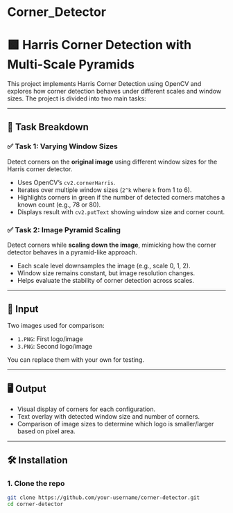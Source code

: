 # Corner_Detector

# 🟩 Harris Corner Detection with Multi-Scale Pyramids

This project implements Harris Corner Detection using OpenCV and explores how corner detection behaves under different scales and window sizes. The project is divided into two main tasks:

---

## 📌 Task Breakdown

### ✅ Task 1: Varying Window Sizes
Detect corners on the **original image** using different window sizes for the Harris corner detector.

- Uses OpenCV’s `cv2.cornerHarris`.
- Iterates over multiple window sizes (`2^k` where `k` from 1 to 6).
- Highlights corners in green if the number of detected corners matches a known count (e.g., 78 or 80).
- Displays result with `cv2.putText` showing window size and corner count.

### ✅ Task 2: Image Pyramid Scaling
Detect corners while **scaling down the image**, mimicking how the corner detector behaves in a pyramid-like approach.

- Each scale level downsamples the image (e.g., scale 0, 1, 2).
- Window size remains constant, but image resolution changes.
- Helps evaluate the stability of corner detection across scales.

---

## 🧪 Input

Two images used for comparison:

- `1.PNG`: First logo/image
- `3.PNG`: Second logo/image

You can replace them with your own for testing.

---

## 🖥️ Output

- Visual display of corners for each configuration.
- Text overlay with detected window size and number of corners.
- Comparison of image sizes to determine which logo is smaller/larger based on pixel area.

---

## 🛠️ Installation

### 1. Clone the repo
```bash
git clone https://github.com/your-username/corner-detector.git
cd corner-detector

